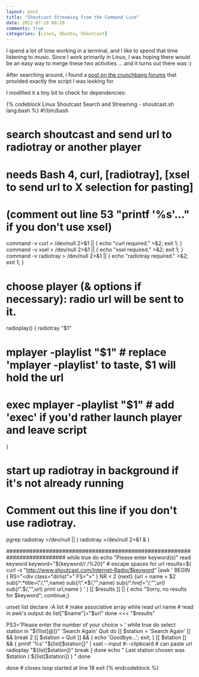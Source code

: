 ```yaml
---
layout: post
title: "Shoutcast Streaming from the Command Line"
date: 2012-07-18 08:20
comments: true
categories: [Linux, Ubuntu, Shoutcast]
---
```


I spend a lot of time working in a terminal, and I like to spend that time listening to music. Since I work primarily in Linux, I was hoping there would be an easy way to merge these two activities ... and it turns out there was :)

<!-- more -->

After searching around, i found a [post on the crunchbang forums](http://crunchbanglinux.org/forums/post/150587/#p150587) that provided exactly the script I was looking for.

I modified it a tiny bit to check for dependencies:

{% codeblock Linux Shoutcast Search and Streaming - shoutcast.sh lang:bash %}
#!/bin/bash
# search shoutcast and send url to radiotray or another player
# needs Bash 4, curl, [radiotray], [xsel to send url to X selection for pasting]
# (comment out line 53 "printf '%s'..." if you don't use xsel)

command -v curl > /dev/null 2>&1 || { echo "curl required." >&2; exit 1; }
command -v xsel > /dev/null 2>&1 || { echo "xsel required." >&2; exit 1; }
command -v radiotray > /dev/null 2>&1 || { echo "radiotray required." >&2; exit 1; }

# choose player (& options if necessary): radio url will be sent to it.
radioplay() {
    radiotray "$1"
#    mplayer -playlist "$1" # replace 'mplayer -playlist' to taste, $1 will hold the url
#    exec mplayer -playlist "$1" # add 'exec' if you'd rather launch player and leave script
}

# start up radiotray in background if it's not already running
# Comment out this line if you don't use radiotray.
pgrep radiotray >/dev/null || ( radiotray >/dev/null 2>&1 & )

##########################################################################
while true
do
echo "Please enter keyword(s)"
read keyword
keyword="${keyword// /%20}" # escape spaces for url
results=$( curl -s "http://www.shoutcast.com/Internet-Radio/$keyword" |awk '
BEGIN {
    RS="<div class=\"dirlist\">"
    FS=">"
}
NR < 2 {next}
{url = name = $2
sub(/^.*title=\"/,"",name)
sub(/\".*$/,"",name)
sub(/^.*href=\"/,"",url)
sub(/\".*$/,"",url)
print url,name }
' )
[[ $results ]] || { echo "Sorry, no results for $keyword"; continue;}

unset list
declare -A list # make associative array
while read url name # read in awk's output
do
    list["$name"]="$url"
done <<< "$results"

PS3='Please enter the number of your choice > '
while true
do
    select station in "${!list[@]}" 'Search Again' Quit
    do
        [[ $station = 'Search Again' ]] && break 2
        [[ $station = Quit ]] && { echo 'Goodbye...'; exit; }
        [[ $station ]] && {
        printf '%s' "${list[$station]}" | xsel --input #--clipboard  # can paste url
        radioplay "${list[$station]}"
        break
        }
    done
echo "
Last station chosen was $station ( ${list[$station]} )
"
done

done # closes loop started at line 18
exit
{% endcodeblock %}